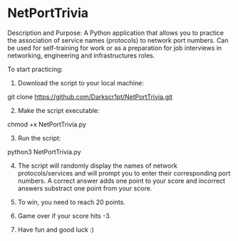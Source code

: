 # NetPortTrivia

Description and Purpose:
A Python application that allows you to practice the association of service names (protocols) to network port numbers. Can be used for self-training for work or as a preparation for job interviews in networking, engineering and infrastructures roles. 

To start practicing:

1. Download the script to your local machine:

git clone https://github.com/Darkscr1pt/NetPortTrivia.git

2. Make the script executable:

chmod +x NetPortTrivia.py

3. Run the script: 

python3 NetPortTrivia.py

4. The script will randomly display the names of network protocols/services and will prompt you to enter their corresponding port numbers. A correct answer adds one point to your score and incorrect answers substract one point from your score.

5. To win, you need to reach 20 points. 

6. Game over if your score hits -3.

7. Have fun and good luck :)
